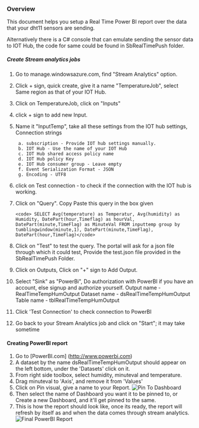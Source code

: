 ### Overview
This document helps you setup a Real Time Power BI report over the data that your dht11 sensors are sending.

Alternatively there is a C# console that can emulate sending the sensor data to IOT Hub, the code for same could be found in SbRealTimePush folder.

##### Create Stream analytics jobs
1. Go to manage.windowsazure.com, find "Stream Analytics" option.
2. Click + sign, quick create, give it a name "TemperatureJob", select Same region as that of your IOT Hub.
3. Click on TemperatureJob, click on "Inputs"
4. click + sign to add new Input.
5. Name it "InputTemp", take all these settings from the IOT hub settings, Connection strings

        a. subscription - Provide IOT hub settings manually.
        b. IOT Hub - Use the name of your IOT Hub
        c. IOT Hub shared access policy name
        d. IOT Hub policy Key 
        e. IOT Hub consumer group - Leave empty
        f. Event Serialization Format - JSON
        g. Encoding - UTF8
6. click on Test connection - to check if the connection with the IOT hub is working.
7. Click on "Query". Copy Paste this query in the box given

       <code> SELECT Avg(temperature) as Temperatur, Avg(humidity) as Humidity, DatePart(hour,Timeflag) as hourVal, DatePart(minute,TimeFlag) as MinuteVal FROM inputtemp group by tumblingwindow(minute,1), DatePart(minute,TimeFlag), DatePart(hour,TimeFlag)</code>

8. Click on "Test" to test the query. The portal will ask for a json file through which it could test, Provide the test.json file provided in the SbRealTimePush Folder.
9. Click on Outputs, Click on "+" sign to Add Output.
10. Select "Sink" as "PowerBi", Do authorization with PowerBI if you have an account, else signup and authorize yourself.
        Output name - RealTimeTempHumOutput
        Dataset name - dsRealTimeTempHumOutput
        Table name - tblRealTimeTempHumOutput
11. Click 'Test Connection' to check connection to PowerBI
12. Go back to your Stream Analytics job and click on "Start"; it may take sometime

#### Creating PowerBI report

1. Go to [PowerBI.com] (http://www.powerbi.com)
2. A dataset by the name dsRealTimeTempHumOutput should appear on the left bottom, under the 'Datasets' click on it.
3. From right side toolbox, select humidity, minuteval and temperature.
4. Drag minuteval to 'Axis', and remove it from 'Values'
5. Click on Pin visual, give a name to your Report.
![Pin To Dashboard](https://github.com/saurabhkirtani/dht11-azureIoT/tree/master/images/pbi1.png "Pin to Dashboard")
6. Then select the name of Dashboard you want it to be pinned to, or Create a new Dashboard, and it'll get pinned to the same.
7. This is how the report should look like, once its ready, the report will refresh by itself as and when the data comes through stream analytics.
![Final PowerBI Report](https://github.com/saurabhkirtani/dht11-azureIoT/tree/master/images/pbi2.png "Final PowerBI Report")

  

